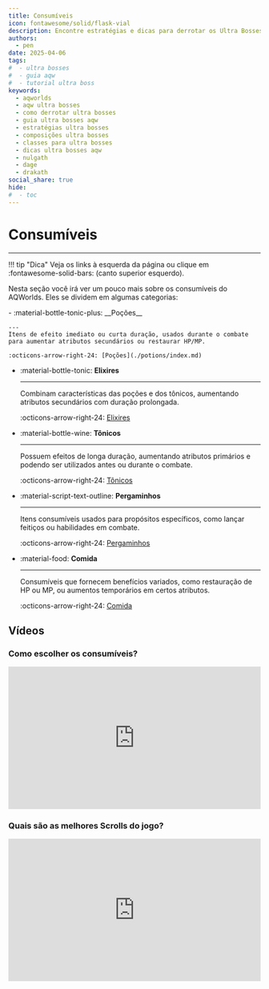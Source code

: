 ```yaml
---
title: Consumíveis
icon: fontawesome/solid/flask-vial
description: Encontre estratégias e dicas para derrotar os Ultra Bosses em AdventureQuest Worlds.
authors:
  - pen
date: 2025-04-06
tags:
#  - ultra bosses
#  - guia aqw
#  - tutorial ultra boss
keywords:
  - aqworlds
  - aqw ultra bosses
  - como derrotar ultra bosses
  - guia ultra bosses aqw
  - estratégias ultra bosses
  - composições ultra bosses
  - classes para ultra bosses
  - dicas ultra bosses aqw
  - nulgath
  - dage
  - drakath
social_share: true
hide:
#  - toc
---
```

# Consumíveis
---
!!! tip "Dica"
    Veja os links à esquerda da página ou clique em :fontawesome-solid-bars: (canto superior esquerdo).

Nesta seção você irá ver um pouco mais sobre os consumíveis do AQWorlds. Eles se dividem em algumas categorias:

<div class="grid cards" markdown>
-   :material-bottle-tonic-plus: __Poções__

    ---
    Itens de efeito imediato ou curta duração, usados durante o combate para aumentar atributos secundários ou restaurar HP/MP.

    :octicons-arrow-right-24: [Poções](./potions/index.md)

-   :material-bottle-tonic: __Elixires__

    ---
    Combinam características das poções e dos tônicos, aumentando atributos secundários com duração prolongada.

    :octicons-arrow-right-24: [Elixires](./elixirs/index.md)

-   :material-bottle-wine: __Tônicos__

    ---
    Possuem efeitos de longa duração, aumentando atributos primários e podendo ser utilizados antes ou durante o combate.

    :octicons-arrow-right-24: [Tônicos](./tonics/index.md)

-   :material-script-text-outline: __Pergaminhos__

    ---
    Itens consumíveis usados para propósitos específicos, como lançar feitiços ou habilidades em combate.

    :octicons-arrow-right-24: [Pergaminhos](./scrolls/index.md)

-   :material-food: __Comida__

    ---
    Consumíveis que fornecem benefícios variados, como restauração de HP ou MP, ou aumentos temporários em certos atributos.

    :octicons-arrow-right-24: [Comida](./foods/index.md)
</div>


## Vídeos

### Como escolher os consumíveis?
<div style="position: relative; width: 100%; padding-bottom: 56.25%; height: 0; overflow: hidden;">
  <iframe 
    src="https://www.youtube.com/embed/Zzmp3azwedk?si=W1xxYvuB8pcXBjjk" 
    title="YouTube video player" 
    frameborder="0" 
    allow="accelerometer; autoplay; clipboard-write; encrypted-media; gyroscope; picture-in-picture; web-share" 
    referrerpolicy="strict-origin-when-cross-origin" 
    allowfullscreen 
    style="position: absolute; top: 0; left: 0; width: 100%; height: 100%;"
  ></iframe>
</div>

### Quais são as melhores Scrolls do jogo?
<div style="position: relative; width: 100%; padding-bottom: 56.25%; height: 0; overflow: hidden;">
  <iframe 
    src="https://www.youtube.com/embed/7VV33fB9NaQ?si=tTB9jsem-NeFH2aR" 
    title="YouTube video player" 
    frameborder="0" 
    allow="accelerometer; autoplay; clipboard-write; encrypted-media; gyroscope; picture-in-picture; web-share" 
    referrerpolicy="strict-origin-when-cross-origin" 
    allowfullscreen 
    style="position: absolute; top: 0; left: 0; width: 100%; height: 100%;"
  ></iframe>
</div>


